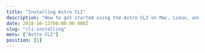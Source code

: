 ```yaml
---
title: "Installing Astro CLI"
description: "How to get started using the Astro CLI on Mac, Linux, and Windows."
date: 2018-10-12T00:00:00.000Z
slug: "cli-installing"
menu: ["Astro CLI"]
position: [1]
---
```

